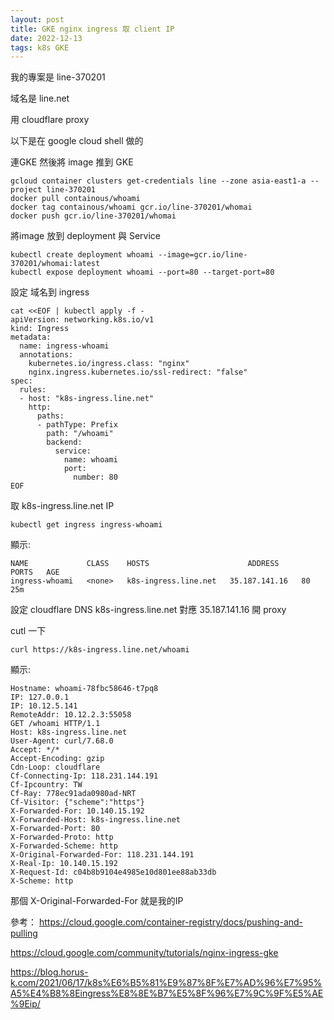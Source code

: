 ```yaml
---
layout: post
title: GKE nginx ingress 取 client IP
date: 2022-12-13
tags: k8s GKE
---
```


我的專案是 line-370201

域名是 line.net

用 cloudflare proxy

以下是在 google cloud shell 做的

連GKE 然後將 image 推到 GKE
```
gcloud container clusters get-credentials line --zone asia-east1-a --project line-370201
docker pull containous/whoami
docker tag containous/whoami gcr.io/line-370201/whomai
docker push gcr.io/line-370201/whomai
```

將image 放到 deployment 與 Service
```
kubectl create deployment whoami --image=gcr.io/line-370201/whomai:latest
kubectl expose deployment whoami --port=80 --target-port=80
```

設定 域名到 ingress 
```
cat <<EOF | kubectl apply -f -
apiVersion: networking.k8s.io/v1
kind: Ingress
metadata:
  name: ingress-whoami
  annotations:
    kubernetes.io/ingress.class: "nginx"
    nginx.ingress.kubernetes.io/ssl-redirect: "false"
spec:
  rules:
  - host: "k8s-ingress.line.net"
    http:
      paths:
      - pathType: Prefix
        path: "/whoami"
        backend:
          service:
            name: whoami
            port:
              number: 80
EOF
```

取 k8s-ingress.line.net IP
```
kubectl get ingress ingress-whoami
```

顯示:
```
NAME             CLASS    HOSTS                      ADDRESS          PORTS   AGE
ingress-whoami   <none>   k8s-ingress.line.net   35.187.141.16   80      25m
```

設定 cloudflare DNS k8s-ingress.line.net 對應 35.187.141.16 開 proxy

cutl 一下
```
curl https://k8s-ingress.line.net/whoami
```
顯示:
```
Hostname: whoami-78fbc58646-t7pq8
IP: 127.0.0.1
IP: 10.12.5.141
RemoteAddr: 10.12.2.3:55058
GET /whoami HTTP/1.1
Host: k8s-ingress.line.net
User-Agent: curl/7.68.0
Accept: */*
Accept-Encoding: gzip
Cdn-Loop: cloudflare
Cf-Connecting-Ip: 118.231.144.191
Cf-Ipcountry: TW
Cf-Ray: 778ec91ada0980ad-NRT
Cf-Visitor: {"scheme":"https"}
X-Forwarded-For: 10.140.15.192
X-Forwarded-Host: k8s-ingress.line.net
X-Forwarded-Port: 80
X-Forwarded-Proto: http
X-Forwarded-Scheme: http
X-Original-Forwarded-For: 118.231.144.191
X-Real-Ip: 10.140.15.192
X-Request-Id: c04b8b9104e4985e10d801ee88ab33db
X-Scheme: http
```
那個 X-Original-Forwarded-For 就是我的IP


參考：
https://cloud.google.com/container-registry/docs/pushing-and-pulling

https://cloud.google.com/community/tutorials/nginx-ingress-gke

https://blog.horus-k.com/2021/06/17/k8s%E6%B5%81%E9%87%8F%E7%AD%96%E7%95%A5%E4%B8%8Eingress%E8%8E%B7%E5%8F%96%E7%9C%9F%E5%AE%9Eip/
